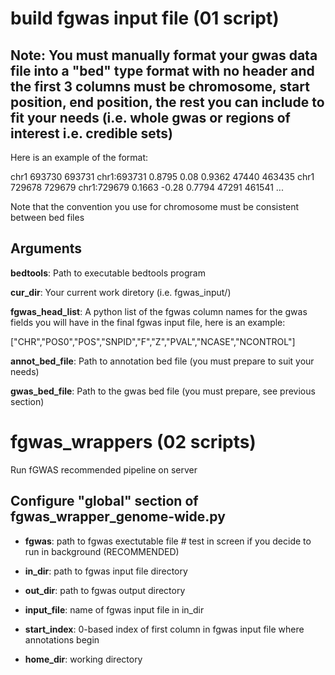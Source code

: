 # build fgwas input file (01 script) 

## **Note:** You must manually format your gwas data file into a "bed" type format with no header and the first 3 columns must be chromosome, start position, end position, the rest you can include to fit your needs (i.e. whole gwas or regions of interest i.e. credible sets) 

Here is an example of the format:

chr1	693730	693731	chr1:693731	0.8795	0.08	0.9362	47440	463435 
chr1	729678	729679	chr1:729679	0.1663	-0.28	0.7794	47291	461541
...

Note that the convention you use for chromosome must be consistent between bed files 

## Arguments 

**bedtools**:  Path to executable bedtools program 

**cur_dir**: Your current work diretory (i.e. fgwas_input/) 

**fgwas_head_list**: A python list of the fgwas column names for the gwas fields you will have in the final fgwas input file, here is an example: 

["CHR","POS0","POS","SNPID","F","Z","PVAL","NCASE","NCONTROL"]


**annot_bed_file**: Path to annotation bed file (you must prepare to suit your needs) 

**gwas_bed_file**: Path to the gwas bed file (you must prepare, see previous section) 



# fgwas_wrappers (02 scripts) 
Run fGWAS recommended pipeline on server

## Configure "global" section of fgwas_wrapper_genome-wide.py 

* **fgwas**: path to fgwas exectutable file # test in screen if you decide to run in background (RECOMMENDED)

* **in_dir**: path to fgwas input file directory 

* **out_dir**: path to fgwas output directory 

* **input_file**: name of fgwas input file in in_dir 

* **start_index**: 0-based index of first column in fgwas input file where annotations begin

* **home_dir**: working directory 


